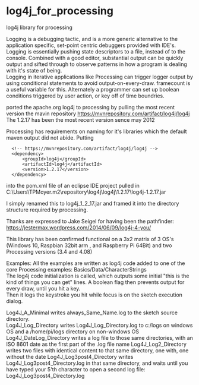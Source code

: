 # log4j_for_processing
log4j library for processing

Logging is a debugging tactic, and is a more generic alternative to the application specific, set-point centric debuggers provided with IDE's.   Logging is essentially pushing state descriptors to a file, instead of to the console.   Combined with a good editor, substantial output can be quickly output and sifted through to observe patterns in how a program is dealing with it's state of being.  
Logging in iterative applications like Processing can trigger logger output by using conditional statements to avoid output-on-every-draw.    framecount is a useful variable for this.  Alternately a programmer can set up boolean conditions triggered by user action, or key off of time boundries.             

ported the apache.org log4j to processing by
pulling the most recent version the mavin repository https://mvnrepository.com/artifact/log4j/log4j  
The 1.2.17 has been the most recent version sence may 2012

Processing has requirements on naming for it's libraries which the default maven output did not abide.
Putting
```
  <!-- https://mvnrepository.com/artifact/log4j/log4j -->
  <dependency>
      <groupId>log4j</groupId>
      <artifactId>log4j</artifactId>
      <version>1.2.17</version>
  </dependency>
```  
into the pom.xml file of an eclipse IDE project pulled in  
C:\Users\TPMoyer\.m2\repository\log4j\log4j\1.2.17\log4j-1.2.17.jar

I simply renamed this to log4j_1_2_17.jar and framed it into the directory structure required by processing.

Thanks are expressed to Jake Seigel for having been the pathfinder:   https://jestermax.wordpress.com/2014/06/09/log4j-4-you/

This library has been confirmed functional on a 3x2 matrix of 3 OS's (Windows 10, Raspbian 32bit arm , and Raspberry Pi 64Bit) and two Processing versions (3.4 and 4.08)

Examples: All the examples are written as log4j code added to one of the core Processing examples: 
      Basics/Data/CharacterStrings  
The log4j code initialization is called, which outputs some initial "this is the kind of things you can get" lines.
A boolean flag then prevents output for every draw, until you hit a key.  
Then it logs the keystroke you hit while focus is on the sketch execution dialog.       

Log4J_A_Minimal      writes always_Same_Name.log     to the sketch source directory.   
Log4J_Log_Directory  writes Log4J_Log_Directory.log  to  c:/logs   on windows OS and  a /home/pi/logs directory on non-windows OS
Log4J_DateLog_Directory writes a log file to those same directories, with an ISO 8601 date as the first part of the .log file name
Log4J_Log2_Directory   writes two files with identical content to that same directory, one with, one without the date 
Log4J_Log3post4_Directory writes Log4J_Log3post4_Directory.log in that same directory, and waits until you have typed your 5'th character to open
a second log file: Log4J_Log3post4_Directory.log 



